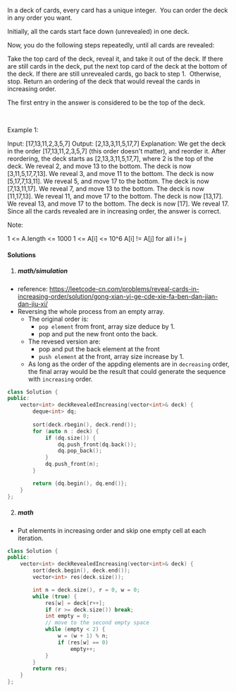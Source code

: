 In a deck of cards, every card has a unique integer.  You can order the deck in any order you want.

Initially, all the cards start face down (unrevealed) in one deck.

Now, you do the following steps repeatedly, until all cards are revealed:

Take the top card of the deck, reveal it, and take it out of the deck.
If there are still cards in the deck, put the next top card of the deck at the bottom of the deck.
If there are still unrevealed cards, go back to step 1.  Otherwise, stop.
Return an ordering of the deck that would reveal the cards in increasing order.

The first entry in the answer is considered to be the top of the deck.

 

Example 1:

Input: [17,13,11,2,3,5,7]
Output: [2,13,3,11,5,17,7]
Explanation: 
We get the deck in the order [17,13,11,2,3,5,7] (this order doesn't matter), and reorder it.
After reordering, the deck starts as [2,13,3,11,5,17,7], where 2 is the top of the deck.
We reveal 2, and move 13 to the bottom.  The deck is now [3,11,5,17,7,13].
We reveal 3, and move 11 to the bottom.  The deck is now [5,17,7,13,11].
We reveal 5, and move 17 to the bottom.  The deck is now [7,13,11,17].
We reveal 7, and move 13 to the bottom.  The deck is now [11,17,13].
We reveal 11, and move 17 to the bottom.  The deck is now [13,17].
We reveal 13, and move 17 to the bottom.  The deck is now [17].
We reveal 17.
Since all the cards revealed are in increasing order, the answer is correct.
 

Note:

1 <= A.length <= 1000
1 <= A[i] <= 10^6
A[i] != A[j] for all i != j

#### Solutions

1. ##### math/simulation

- reference: https://leetcode-cn.com/problems/reveal-cards-in-increasing-order/solution/gong-xian-yi-ge-cde-xie-fa-ben-dan-jian-dan-jiu-xi/
- Reversing the whole process from an empty array.
    - The original order is: 
        - `pop element` from front, array size deduce by 1.
        - pop and put the new front onto the back.
    - The revesed version are:
        - pop and put the back element at the front
        - `push element` at the front, array size  increase by 1.
    - As long as the order of the appding elements are in `decreasing` order, the final array would be the result that could generate the sequence with `increasing` order.


```c++
class Solution {
public:
    vector<int> deckRevealedIncreasing(vector<int>& deck) {
        deque<int> dq;
        
        sort(deck.rbegin(), deck.rend());
        for (auto n : deck) {
            if (dq.size()) {
                dq.push_front(dq.back());
                dq.pop_back();
            }
            dq.push_front(n);
        }

        return {dq.begin(), dq.end()};
    }
};
```

2. ##### math

- Put elements in increasing order and skip one empty cell at each iteration.

```c++
class Solution {
public:
    vector<int> deckRevealedIncreasing(vector<int>& deck) {
        sort(deck.begin(), deck.end());
        vector<int> res(deck.size());

        int n = deck.size(), r = 0, w = 0;
        while (true) {
            res[w] = deck[r++];
            if (r >= deck.size()) break;
            int empty = 0;
            // move to the second empty space
            while (empty < 2) {
                w = (w + 1) % n;
                if (res[w] == 0)
                    empty++;
            }
        }
        return res;
    }
};
```